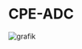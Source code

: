 # CPE-ADC

![grafik](https://github.com/DaNussi/CPE-ADC/assets/107034782/3e1f6a85-8598-465f-827e-15fb62dc57f1)
